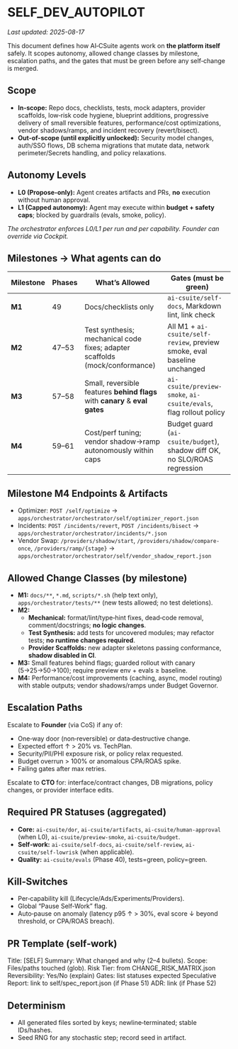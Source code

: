 # SELF_DEV_AUTOPILOT
_Last updated: 2025-08-17_

This document defines how AI‑CSuite agents work on **the platform itself** safely. It scopes autonomy, allowed change classes by milestone, escalation paths, and the gates that must be green before any self‑change is merged.

## Scope

- **In-scope:** Repo docs, checklists, tests, mock adapters, provider scaffolds, low‑risk code hygiene, blueprint additions, progressive delivery of small reversible features, performance/cost optimizations, vendor shadows/ramps, and incident recovery (revert/bisect).
- **Out-of-scope (until explicitly unlocked):** Security model changes, auth/SSO flows, DB schema migrations that mutate data, network perimeter/Secrets handling, and policy relaxations.

## Autonomy Levels

- **L0 (Propose‑only):** Agent creates artifacts and PRs, **no** execution without human approval.
- **L1 (Capped autonomy):** Agent may execute within **budget + safety caps**; blocked by guardrails (evals, smoke, policy).

_The orchestrator enforces L0/L1 per run and per capability. Founder can override via Cockpit._

## Milestones → What agents can do

| Milestone | Phases | What’s Allowed | Gates (must be green) |
|---|---|---|---|
| **M1** | 49 | Docs/checklists only | `ai-csuite/self-docs`, Markdown lint, link check |
| **M2** | 47–53 | Test synthesis; mechanical code fixes; adapter scaffolds (mock/conformance) | All M1 + `ai-csuite/self-review`, preview smoke, eval baseline unchanged |
| **M3** | 57–58 | Small, reversible features **behind flags** with **canary** & **eval gates** | `ai-csuite/preview-smoke`, `ai-csuite/evals`, flag rollout policy |
| **M4** | 59–61 | Cost/perf tuning; vendor shadow→ramp autonomously within caps | Budget guard (`ai-csuite/budget`), shadow diff OK, no SLO/ROAS regression |

## Milestone M4 Endpoints & Artifacts

- Optimizer: `POST /self/optimize` → `apps/orchestrator/orchestrator/self/optimizer_report.json`
- Incidents: `POST /incidents/revert`, `POST /incidents/bisect` → `apps/orchestrator/orchestrator/incidents/*.json`
- Vendor Swap: `/providers/shadow/start`, `/providers/shadow/compare-once`, `/providers/ramp/{stage}` → `apps/orchestrator/orchestrator/self/vendor_shadow_report.json`

## Allowed Change Classes (by milestone)

- **M1:** `docs/**`, `*.md`, `scripts/*.sh` (help text only), `apps/orchestrator/tests/**` (new tests allowed; no test deletions).
- **M2:**
  - **Mechanical:** format/lint/type‑hint fixes, dead‑code removal, comment/docstrings; **no logic changes**.
  - **Test Synthesis:** add tests for uncovered modules; may refactor tests; **no runtime changes required**.
  - **Provider Scaffolds:** new adapter skeletons passing conformance, **shadow disabled in CI**.
- **M3:** Small features behind flags; guarded rollout with canary (5→25→50→100); require preview env + evals ≥ baseline.
- **M4:** Performance/cost improvements (caching, async, model routing) with stable outputs; vendor shadows/ramps under Budget Governor.

## Escalation Paths

Escalate to **Founder** (via CoS) if any of:
- One‑way door (non‑reversible) or data‑destructive change.
- Expected effort ↑ > 20% vs. TechPlan.
- Security/PII/PHI exposure risk, or policy relax requested.
- Budget overrun > 100% or anomalous CPA/ROAS spike.
- Failing gates after max retries.

Escalate to **CTO** for: interface/contract changes, DB migrations, policy changes, or provider interface edits.

## Required PR Statuses (aggregated)

- **Core:** `ai-csuite/dor`, `ai-csuite/artifacts`, `ai-csuite/human-approval` (when L0), `ai-csuite/preview-smoke`, `ai-csuite/budget`.
- **Self‑work:** `ai-csuite/self-docs`, `ai-csuite/self-review`, `ai-csuite/self-lowrisk` (when applicable).
- **Quality:** `ai-csuite/evals` (Phase 40), tests=green, policy=green.

## Kill‑Switches

- Per‑capability kill (Lifecycle/Ads/Experiments/Providers).
- Global “Pause Self‑Work” flag.
- Auto‑pause on anomaly (latency p95 ↑ > 30%, eval score ↓ beyond threshold, or CPA/ROAS breach).

## PR Template (self‑work)
Title: [SELF] <short change description>
Summary: What changed and why (2–4 bullets).
Scope: Files/paths touched (glob).
Risk Tier: from CHANGE_RISK_MATRIX.json
Reversibility: Yes/No (explain)
Gates: list statuses expected
Speculative Report: link to self/spec_report.json (if Phase 51)
ADR: link (if Phase 52)


## Determinism

- All generated files sorted by keys; newline‑terminated; stable IDs/hashes.
- Seed RNG for any stochastic step; record seed in artifact.

